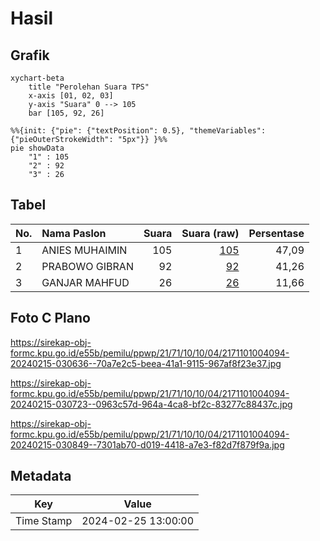# Hasil

## Grafik

```mermaid
xychart-beta
    title "Perolehan Suara TPS"
    x-axis [01, 02, 03]
    y-axis "Suara" 0 --> 105
    bar [105, 92, 26]
```

```mermaid
%%{init: {"pie": {"textPosition": 0.5}, "themeVariables": {"pieOuterStrokeWidth": "5px"}} }%%
pie showData
    "1" : 105
    "2" : 92
    "3" : 26
```

## Tabel

| No. | Nama Paslon    | Suara | Suara (raw) | Persentase |
|:--- |:-------------- | -----:| -----------:| ----------:|
| 1   | ANIES MUHAIMIN | 105   | [105][p-1]  | 47,09      |
| 2   | PRABOWO GIBRAN | 92    | [92][p-2]   | 41,26      |
| 3   | GANJAR MAHFUD  | 26    | [26][p-3]   | 11,66      |


[p-1]: https://github.com/gigit-pemilu/pemilu-2024-21-kepulauan-riau/blob/main/pilpres/hitung-suara/sub/21-kepulauan-riau/sub/71-kota-batam/sub/10-batam-kota/sub/1004-belian/sub/094-tps/sub/paslon-1.txt
[p-2]: https://github.com/gigit-pemilu/pemilu-2024-21-kepulauan-riau/blob/main/pilpres/hitung-suara/sub/21-kepulauan-riau/sub/71-kota-batam/sub/10-batam-kota/sub/1004-belian/sub/094-tps/sub/paslon-2.txt
[p-3]: https://github.com/gigit-pemilu/pemilu-2024-21-kepulauan-riau/blob/main/pilpres/hitung-suara/sub/21-kepulauan-riau/sub/71-kota-batam/sub/10-batam-kota/sub/1004-belian/sub/094-tps/sub/paslon-3.txt

## Foto C Plano

https://sirekap-obj-formc.kpu.go.id/e55b/pemilu/ppwp/21/71/10/10/04/2171101004094-20240215-030636--70a7e2c5-beea-41a1-9115-967af8f23e37.jpg

https://sirekap-obj-formc.kpu.go.id/e55b/pemilu/ppwp/21/71/10/10/04/2171101004094-20240215-030723--0963c57d-964a-4ca8-bf2c-83277c88437c.jpg

https://sirekap-obj-formc.kpu.go.id/e55b/pemilu/ppwp/21/71/10/10/04/2171101004094-20240215-030849--7301ab70-d019-4418-a7e3-f82d7f879f9a.jpg


## Metadata

| Key        | Value               |
| ---------- | ------------------- |
| Time Stamp | 2024-02-25 13:00:00 |



